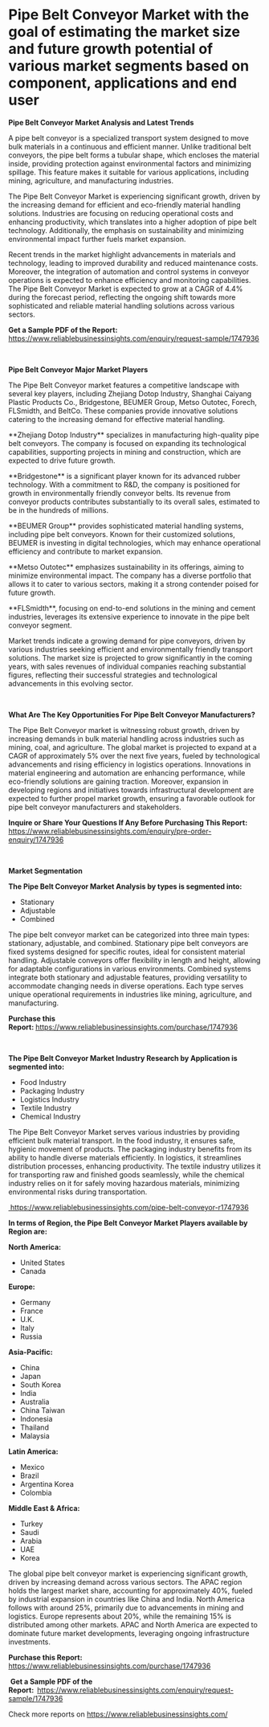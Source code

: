 <p><h1>Pipe Belt Conveyor Market with the goal of estimating the market size and future growth potential of various market segments based on component, applications and end user</h1></p><p><strong>Pipe Belt Conveyor Market Analysis and Latest Trends</strong></p>
<p><p>A pipe belt conveyor is a specialized transport system designed to move bulk materials in a continuous and efficient manner. Unlike traditional belt conveyors, the pipe belt forms a tubular shape, which encloses the material inside, providing protection against environmental factors and minimizing spillage. This feature makes it suitable for various applications, including mining, agriculture, and manufacturing industries.</p><p>The Pipe Belt Conveyor Market is experiencing significant growth, driven by the increasing demand for efficient and eco-friendly material handling solutions. Industries are focusing on reducing operational costs and enhancing productivity, which translates into a higher adoption of pipe belt technology. Additionally, the emphasis on sustainability and minimizing environmental impact further fuels market expansion.</p><p>Recent trends in the market highlight advancements in materials and technology, leading to improved durability and reduced maintenance costs. Moreover, the integration of automation and control systems in conveyor operations is expected to enhance efficiency and monitoring capabilities. The Pipe Belt Conveyor Market is expected to grow at a CAGR of 4.4% during the forecast period, reflecting the ongoing shift towards more sophisticated and reliable material handling solutions across various sectors.</p></p>
<p><strong>Get a Sample PDF of the Report:&nbsp;</strong> <a href="https://www.reliablebusinessinsights.com/enquiry/request-sample/1747936?utm_campaign=60&utm_medium=2&utm_source=Github&utm_content=ia&utm_term=10042025&utm_id=pipe-belt-conveyor">https://www.reliablebusinessinsights.com/enquiry/request-sample/1747936</a></p>
<p>&nbsp;</p>
<p><strong>Pipe Belt Conveyor Major Market Players</strong></p>
<p><p>The Pipe Belt Conveyor market features a competitive landscape with several key players, including Zhejiang Dotop Industry, Shanghai Caiyang Plastic Products Co., Bridgestone, BEUMER Group, Metso Outotec, Forech, FLSmidth, and BeltCo. These companies provide innovative solutions catering to the increasing demand for effective material handling.</p><p>**Zhejiang Dotop Industry** specializes in manufacturing high-quality pipe belt conveyors. The company is focused on expanding its technological capabilities, supporting projects in mining and construction, which are expected to drive future growth.</p><p>**Bridgestone** is a significant player known for its advanced rubber technology. With a commitment to R&D, the company is positioned for growth in environmentally friendly conveyor belts. Its revenue from conveyor products contributes substantially to its overall sales, estimated to be in the hundreds of millions.</p><p>**BEUMER Group** provides sophisticated material handling systems, including pipe belt conveyors. Known for their customized solutions, BEUMER is investing in digital technologies, which may enhance operational efficiency and contribute to market expansion.</p><p>**Metso Outotec** emphasizes sustainability in its offerings, aiming to minimize environmental impact. The company has a diverse portfolio that allows it to cater to various sectors, making it a strong contender poised for future growth.</p><p>**FLSmidth**, focusing on end-to-end solutions in the mining and cement industries, leverages its extensive experience to innovate in the pipe belt conveyor segment.</p><p>Market trends indicate a growing demand for pipe conveyors, driven by various industries seeking efficient and environmentally friendly transport solutions. The market size is projected to grow significantly in the coming years, with sales revenues of individual companies reaching substantial figures, reflecting their successful strategies and technological advancements in this evolving sector.</p></p>
<p>&nbsp;</p>
<p><strong>What Are The Key Opportunities For Pipe Belt Conveyor Manufacturers?</strong></p>
<p><p>The Pipe Belt Conveyor market is witnessing robust growth, driven by increasing demands in bulk material handling across industries such as mining, coal, and agriculture. The global market is projected to expand at a CAGR of approximately 5% over the next five years, fueled by technological advancements and rising efficiency in logistics operations. Innovations in material engineering and automation are enhancing performance, while eco-friendly solutions are gaining traction. Moreover, expansion in developing regions and initiatives towards infrastructural development are expected to further propel market growth, ensuring a favorable outlook for pipe belt conveyor manufacturers and stakeholders.</p></p>
<p><strong>Inquire or Share Your Questions If Any Before Purchasing This Report:</strong> <a href="https://www.reliablebusinessinsights.com/enquiry/pre-order-enquiry/1747936?utm_campaign=60&utm_medium=2&utm_source=Github&utm_content=ia&utm_term=10042025&utm_id=pipe-belt-conveyor">https://www.reliablebusinessinsights.com/enquiry/pre-order-enquiry/1747936</a></p>
<p>&nbsp;</p>
<p><strong>Market Segmentation</strong></p>
<p><strong>The Pipe Belt Conveyor Market Analysis by types is segmented into:</strong></p>
<p><ul><li>Stationary</li><li>Adjustable</li><li>Combined</li></ul></p>
<p><p>The pipe belt conveyor market can be categorized into three main types: stationary, adjustable, and combined. Stationary pipe belt conveyors are fixed systems designed for specific routes, ideal for consistent material handling. Adjustable conveyors offer flexibility in length and height, allowing for adaptable configurations in various environments. Combined systems integrate both stationary and adjustable features, providing versatility to accommodate changing needs in diverse operations. Each type serves unique operational requirements in industries like mining, agriculture, and manufacturing.</p></p>
<p><strong>Purchase this Report:&nbsp;</strong><a href="https://www.reliablebusinessinsights.com/purchase/1747936?utm_campaign=60&utm_medium=2&utm_source=Github&utm_content=ia&utm_term=10042025&utm_id=pipe-belt-conveyor">https://www.reliablebusinessinsights.com/purchase/1747936</a></p>
<p>&nbsp;</p>
<p><strong>The Pipe Belt Conveyor Market Industry Research by Application is segmented into:</strong></p>
<p><ul><li>Food Industry</li><li>Packaging Industry</li><li>Logistics Industry</li><li>Textile Industry</li><li>Chemical Industry</li></ul></p>
<p><p>The Pipe Belt Conveyor Market serves various industries by providing efficient bulk material transport. In the food industry, it ensures safe, hygienic movement of products. The packaging industry benefits from its ability to handle diverse materials efficiently. In logistics, it streamlines distribution processes, enhancing productivity. The textile industry utilizes it for transporting raw and finished goods seamlessly, while the chemical industry relies on it for safely moving hazardous materials, minimizing environmental risks during transportation.</p></p>
<p><a href="https://www.reliablebusinessinsights.com/pipe-belt-conveyor-r1747936?utm_campaign=60&utm_medium=2&utm_source=Github&utm_content=ia&utm_term=10042025&utm_id=pipe-belt-conveyor">&nbsp;https://www.reliablebusinessinsights.com/pipe-belt-conveyor-r1747936</a></p>
<p><strong>In terms of Region, the Pipe Belt Conveyor Market Players available by Region are:</strong></p>
<p>
    <p> <strong> North America: </strong>
        <ul>
            <li>United States</li>
            <li>Canada</li>
        </ul>
        </p> 
    <p> <strong> Europe: </strong>
        <ul>
            <li>Germany</li>
            <li>France</li>
            <li>U.K.</li>
            <li>Italy</li>
            <li>Russia</li>
        </ul>
        </p> 
    <p> <strong> Asia-Pacific: </strong>
        <ul>
            <li>China</li>
            <li>Japan</li>
            <li>South Korea</li>
            <li>India</li>
            <li>Australia</li>
            <li>China Taiwan</li>
            <li>Indonesia</li>
            <li>Thailand</li>
            <li>Malaysia</li>
        </ul>
        </p> 
    <p> <strong> Latin America: </strong>
        <ul>
            <li>Mexico</li>
            <li>Brazil</li>
            <li>Argentina Korea</li>
            <li>Colombia</li>
        </ul>
        </p> 
    <p> <strong> Middle East & Africa: </strong>
        <ul>
            <li>Turkey</li>
            <li>Saudi</li>
            <li>Arabia</li>
            <li>UAE</li>
            <li>Korea</li>
        </ul>
    </p>
    </p>
<p><p>The global pipe belt conveyor market is experiencing significant growth, driven by increasing demand across various sectors. The APAC region holds the largest market share, accounting for approximately 40%, fueled by industrial expansion in countries like China and India. North America follows with around 25%, primarily due to advancements in mining and logistics. Europe represents about 20%, while the remaining 15% is distributed among other markets. APAC and North America are expected to dominate future market developments, leveraging ongoing infrastructure investments.</p></p>
<p><strong>Purchase this Report: </strong><a href="https://www.reliablebusinessinsights.com/purchase/1747936?utm_campaign=60&utm_medium=2&utm_source=Github&utm_content=ia&utm_term=10042025&utm_id=pipe-belt-conveyor">https://www.reliablebusinessinsights.com/purchase/1747936</a></p>
<p>&nbsp;<strong>Get a Sample PDF of the Report:&nbsp;&nbsp;</strong><a href="https://www.reliablebusinessinsights.com/enquiry/request-sample/1747936?utm_campaign=60&utm_medium=2&utm_source=Github&utm_content=ia&utm_term=10042025&utm_id=pipe-belt-conveyor">https://www.reliablebusinessinsights.com/enquiry/request-sample/1747936</a></p>
<p><strong></strong></p>
<p>Check more reports on <a href="https://www.reliablebusinessinsights.com/?utm_campaign=60&utm_medium=2&utm_source=Github&utm_content=ia&utm_term=10042025&utm_id=pipe-belt-conveyor">https://www.reliablebusinessinsights.com/</a></p>